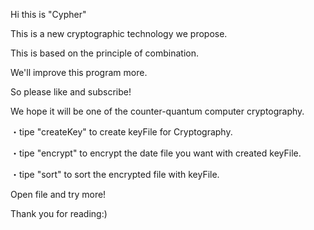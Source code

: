 Hi this is "Cypher"

This is a new cryptographic technology we propose.

This is based on the principle of combination.

We'll improve this program more.

So please like and subscribe!

We hope it will be one of the counter-quantum computer cryptography.

・tipe "createKey" to create keyFile for Cryptography.

・tipe "encrypt" to encrypt the date file you want with created keyFile.

・tipe "sort" to sort the encrypted file with keyFile.

Open file and try more! 

Thank you for reading:)
